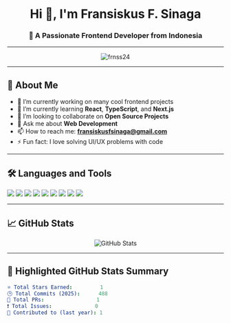 <h1 align="center">Hi 👋, I'm Fransiskus F. Sinaga</h1>
<h3 align="center">🚀 A Passionate Frontend Developer from Indonesia</h3>

---

<p align="center">
  <img src="https://komarev.com/ghpvc/?username=frnss24&label=Profile%20views&color=0e75b6&style=flat" alt="frnss24" />
</p>

---

## 🧠 About Me

- 🔭 I’m currently working on many cool frontend projects  
- 🌱 I’m currently learning **React**, **TypeScript**, and **Next.js**  
- 👯 I’m looking to collaborate on **Open Source Projects**  
- 💬 Ask me about **Web Development**  
- 📫 How to reach me: **fransiskusfsinaga@gmail.com**  
- ⚡ Fun fact: I love solving UI/UX problems with code  

---

## 🛠️ Languages and Tools

<p>
  <img src="https://img.shields.io/badge/HTML5-E34F26?style=flat&logo=html5&logoColor=white" />
  <img src="https://img.shields.io/badge/CSS3-1572B6?style=flat&logo=css3&logoColor=white" />
  <img src="https://img.shields.io/badge/JavaScript-F7DF1E?style=flat&logo=javascript&logoColor=black" />
  <img src="https://img.shields.io/badge/TypeScript-007ACC?style=flat&logo=typescript&logoColor=white" />
  <img src="https://img.shields.io/badge/React-20232A?style=flat&logo=react&logoColor=61DAFB" />
  <img src="https://img.shields.io/badge/Next.js-000000?style=flat&logo=nextdotjs&logoColor=white" />
  <img src="https://img.shields.io/badge/Tailwind_CSS-38B2AC?style=flat&logo=tailwind-css&logoColor=white" />
  <img src="https://img.shields.io/badge/Git-F05032?style=flat&logo=git&logoColor=white" />
  <img src="https://img.shields.io/badge/GitHub-181717?style=flat&logo=github&logoColor=white" />
</p>

---

## 📈 GitHub Stats

<p align="center">
  <img src="https://github-readme-stats.vercel.app/api?username=frnss24&show_icons=true&theme=tokyonight&hide=stars&count_private=true" alt="GitHub Stats" />
</p>

---

## 🧾 Highlighted GitHub Stats Summary

```yaml
⭐ Total Stars Earned:         1
🕒 Total Commits (2025):      488
🔀 Total PRs:                 1
❗ Total Issues:              0
📁 Contributed to (last year): 1
